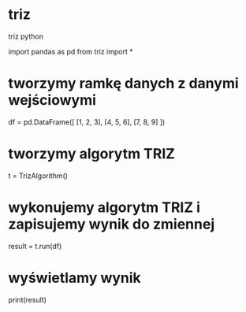 # triz
triz python


import pandas as pd
from triz import *

# tworzymy ramkę danych z danymi wejściowymi
df = pd.DataFrame([
    [1, 2, 3],
    [4, 5, 6],
    [7, 8, 9]
])

# tworzymy algorytm TRIZ
t = TrizAlgorithm()

# wykonujemy algorytm TRIZ i zapisujemy wynik do zmiennej
result = t.run(df)

# wyświetlamy wynik
print(result)
